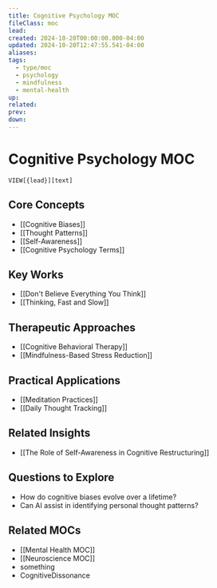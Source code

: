```yaml
---
title: Cognitive Psychology MOC
fileClass: moc
lead: 
created: 2024-10-20T00:00:00.000-04:00
updated: 2024-10-20T12:47:55.541-04:00
aliases: 
tags: 
  - type/moc
  - psychology 
  - mindfulness
  - mental-health
up: 
related: 
prev: 
down: 
---
```


# Cognitive Psychology MOC

`VIEW[{lead}][text]`

## Core Concepts

- [[Cognitive Biases]]
- [[Thought Patterns]]
- [[Self-Awareness]]
- [[Cognitive Psychology Terms]]

## Key Works

- [[Don't Believe Everything You Think]]
- [[Thinking, Fast and Slow]]

## Therapeutic Approaches

- [[Cognitive Behavioral Therapy]]
- [[Mindfulness-Based Stress Reduction]]

## Practical Applications

- [[Meditation Practices]]
- [[Daily Thought Tracking]]

## Related Insights

- [[The Role of Self-Awareness in Cognitive Restructuring]]

## Questions to Explore

- How do cognitive biases evolve over a lifetime?
- Can AI assist in identifying personal thought patterns?

## Related MOCs

- [[Mental Health MOC]]
- [[Neuroscience MOC]]
- something
- CognitiveDissonance